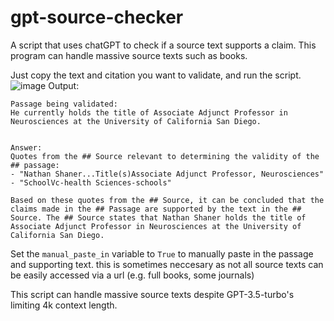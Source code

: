 # gpt-source-checker
A script that uses chatGPT to check if a source text supports a claim. This program can handle massive source texts such as books.

Just copy the text and citation you want to validate, and run the script.
![image](https://github.com/abell-ucsd/gpt-source-checker/assets/78572930/f5179728-e722-4a53-b0d4-b8cf91544675)
Output:
```
Passage being validated:
He currently holds the title of Associate Adjunct Professor in Neurosciences at the University of California San Diego.


Answer: 
Quotes from the ## Source relevant to determining the validity of the ## passage:
- "Nathan Shaner...Title(s)Associate Adjunct Professor, Neurosciences"
- "SchoolVc-health Sciences-schools"

Based on these quotes from the ## Source, it can be concluded that the claims made in the ## Passage are supported by the text in the ## Source. The ## Source states that Nathan Shaner holds the title of Associate Adjunct Professor in Neurosciences at the University of California San Diego.
```

Set the `manual_paste_in` variable to `True` to manually paste in the passage and supporting text. this is sometimes neccesary as not all source texts can be easily accessed via a url (e.g. full books, some journals)



This script can handle massive source texts despite GPT-3.5-turbo's limiting 4k context length. 

